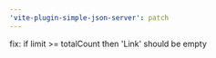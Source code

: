 ```yaml
---
'vite-plugin-simple-json-server': patch
---
```


fix: if limit >= totalCount then 'Link' should be empty
